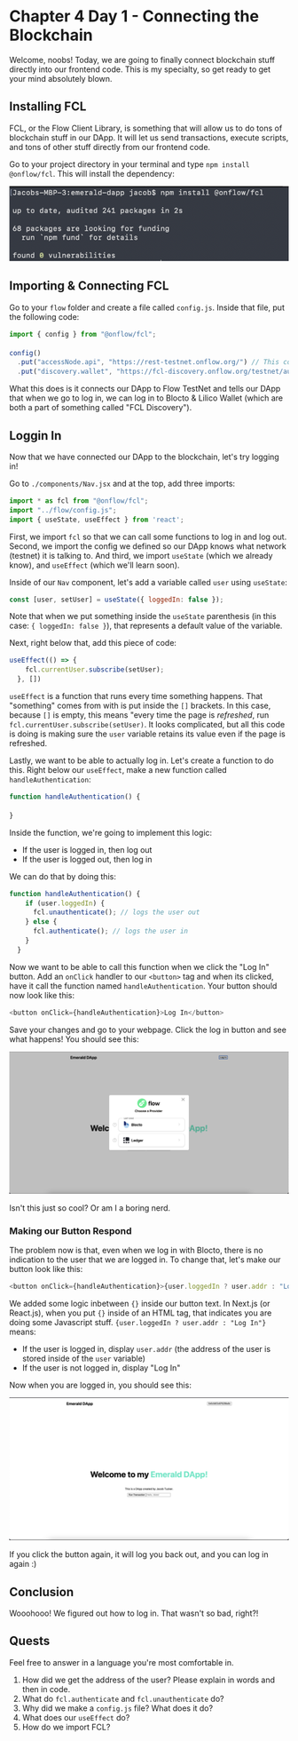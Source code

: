 # Chapter 4 Day 1 - Connecting the Blockchain

Welcome, noobs! Today, we are going to finally connect blockchain stuff directly into our frontend code. This is my specialty, so get ready to get your mind absolutely blown.

## Installing FCL

FCL, or the Flow Client Library, is something that will allow us to do tons of blockchain stuff in our DApp. It will let us send transactions, execute scripts, and tons of other stuff directly from our frontend code. 

Go to your project directory in your terminal and type `npm install @onflow/fcl`. This will install the dependency:

<img src="../images/install-fcl.png" />

## Importing & Connecting FCL

Go to your `flow` folder and create a file called `config.js`. Inside that file, put the following code:

```javascript
import { config } from "@onflow/fcl";

config()
  .put("accessNode.api", "https://rest-testnet.onflow.org/") // This connects us to Flow TestNet
  .put("discovery.wallet", "https://fcl-discovery.onflow.org/testnet/authn/") // Allows us to connect to Blocto & Lilico Wallet
```

What this does is it connects our DApp to Flow TestNet and tells our DApp that when we go to log in, we can log in to Blocto & Lilico Wallet (which are both a part of something called "FCL Discovery").

## Loggin In

Now that we have connected our DApp to the blockchain, let's try logging in!

Go to `./components/Nav.jsx` and at the top, add three imports:
```javascript
import * as fcl from "@onflow/fcl";
import "../flow/config.js";
import { useState, useEffect } from 'react';
```

First, we import `fcl` so that we can call some functions to log in and log out. Second, we import the config we defined so our DApp knows what network (testnet) it is talking to. And third, we import `useState` (which we already know), and `useEffect` (which we'll learn soon).

Inside of our `Nav` component, let's add a variable called `user` using `useState`:

```javascript
const [user, setUser] = useState({ loggedIn: false });
```

Note that when we put something inside the `useState` parenthesis (in this case: `{ loggedIn: false }`), that represents a default value of the variable.

Next, right below that, add this piece of code:

```javascript
useEffect(() => {
    fcl.currentUser.subscribe(setUser);
  }, [])
```

`useEffect` is a function that runs every time something happens. That "something" comes from with is put inside the `[]` brackets. In this case, because `[]` is empty, this means "every time the page is *refreshed*, run `fcl.currentUser.subscribe(setUser)`. It looks complicated, but all this code is doing is making sure the `user` variable retains its value even if the page is refreshed.

Lastly, we want to be able to actually log in. Let's create a function to do this. Right below our `useEffect`, make a new function called `handleAuthentication`:

```javascript
function handleAuthentication() {

}
```

Inside the function, we're going to implement this logic:
- If the user is logged in, then log out
- If the user is logged out, then log in

We can do that by doing this:

```javascript
function handleAuthentication() {
    if (user.loggedIn) {
      fcl.unauthenticate(); // logs the user out
    } else {
      fcl.authenticate(); // logs the user in
    }
  }
```

Now we want to be able to call this function when we click the "Log In" button. Add an `onClick` handler to our `<button>` tag and when its clicked, have it call the function named `handleAuthentication`. Your button should now look like this:

```javascript
<button onClick={handleAuthentication}>Log In</button>
```

Save your changes and go to your webpage. Click the log in button and see what happens! You should see this:

<img src="../images/logging-in-iframe.png" />

Isn't this just so cool? Or am I a boring nerd. 

### Making our Button Respond

The problem now is that, even when we log in with Blocto, there is no indication to the user that we are logged in. To change that, let's make our button look like this:

```javascript
<button onClick={handleAuthentication}>{user.loggedIn ? user.addr : "Log In"}</button>
```

We added some logic inbetween `{}` inside our button text. In Next.js (or React.js), when you put `{}` inside of an HTML tag, that indicates you are doing some Javascript stuff. `{user.loggedIn ? user.addr : "Log In"}` means:
- If the user is logged in, display `user.addr` (the address of the user is stored inside of the `user` variable)
- If the user is not logged in, display "Log In"

Now when you are logged in, you should see this:

<img src="../images/displaying-address-login.png" />

If you click the button again, it will log you back out, and you can log in again :)

## Conclusion

Wooohooo! We figured out how to log in. That wasn't so bad, right?!

## Quests

Feel free to answer in a language you're most comfortable in.

1. How did we get the address of the user? Please explain in words and then in code.
2. What do `fcl.authenticate` and `fcl.unauthenticate` do?
3. Why did we make a `config.js` file? What does it do?
4. What does our `useEffect` do?
5. How do we import FCL?